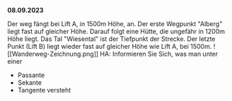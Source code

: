 **08.09.2023** 

Der weg fängt bei Lift A, in 1500m Höhe, an.
Der erste Wegpunkt "Alberg" liegt fast auf gleicher Höhe.
Darauf folgt eine Hütte, die ungefähr in 1200m Höhe liegt.
Das Tal "Wiesental" ist der Tiefpunkt der Strecke.
Der letzte Punkt (Lift B) liegt wieder fast auf gleicher Höhe wie Lift A, bei 1500m.
![[Wanderweg-Zeichnung.png]]
HA: Informieren Sie Sich, was man unter einer
- Passante
- Sekante
- Tangente versteht